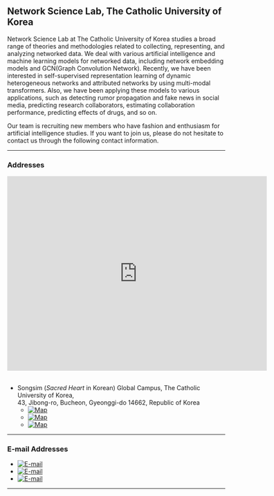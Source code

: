 ## Network Science Lab, The Catholic University of Korea

Network Science Lab at The Catholic University of Korea studies a broad range of theories and methodologies related to collecting, representing, and analyzing networked data. We deal with various artificial intelligence and machine learning models for networked data, including network embedding models and GCN(Graph Convolution Network). Recently, we have been interested in self-supervised representation learning of dynamic heterogeneous networks and attributed networks by using multi-modal transformers. Also, we have been applying these models to various applications, such as detecting rumor propagation and fake news in social media, predicting research collaborators, estimating collaboration performance, predicting effects of drugs, and so on.

Our team is recruiting new members who have fashion and enthusiasm for artificial intelligence studies. If you want to join us, please do not hesitate to contact us through the following contact information.

***
### Addresses

<div class="gmap">
  <iframe src="https://www.google.com/maps/embed?pb=!1m18!1m12!1m3!1d791.4723252778355!2d126.80200158589973!3d37.48693857838225!2m3!1f0!2f0!3f0!3m2!1i1024!2i768!4f13.1!3m3!1m2!1s0x357b62c22341bd79%3A0x13730f14a1fc72e!2z6rCA7Yao66at64yA7ZWZ6rWQIOyEseyLrOq1kOyglQ!5e0!3m2!1sko!2skr!4v1651584191104!5m2!1sko!2skr" width="600" height="450" style="border:0;" allowfullscreen="" loading="lazy" referrerpolicy="no-referrer-when-downgrade"></iframe>
</div>

<br>

* Songsim (*Sacred Heart* in Korean) Global Campus, The Catholic University of Korea, <br>43, Jibong-ro, Bucheon, Gyeonggi-do 14662, Republic of Korea
  * [![Map](https://img.shields.io/badge/Director-Michael%20Hall%20T404-0C2E86?style=flat-square&logo=GoogleMaps&logoColor=white)](https://goo.gl/maps/2W2nVL7KKWWMnWq89)
  * [![Map](https://img.shields.io/badge/Lab%20%231-Sophie%20Barat%20Hall%20B348-0C2E86?style=flat-square&logo=GoogleMaps&logoColor=white)](https://goo.gl/maps/QN3KLhGJC1RYcnNH6)
  * [![Map](https://img.shields.io/badge/Lab%20%232-Sophie%20Barat%20Hall%20B349-0C2E86?style=flat-square&logo=GoogleMaps&logoColor=white)](https://goo.gl/maps/QN3KLhGJC1RYcnNH6)


***
### E-mail Addresses

* [![E-mail](https://img.shields.io/badge/Official-nslab.ai.cuk@gmail.com-0C2E86?style=flat-square&logo=Gmail&logoColor=white)](mailto:nslab.ai.cuk@gmail.com)
* [![E-mail](https://img.shields.io/badge/Director-ojlee@catholic.ac.kr-0C2E86?style=flat-square&logo=Gmail&logoColor=white)](mailto:ojlee@catholic.ac.kr)
* [![E-mail](https://img.shields.io/badge/Lab%20Rep-sarasong4423@gmail.com-0C2E86?style=flat-square&logo=Gmail&logoColor=white)](mailto:sarasong4423@gmail.com)

***
